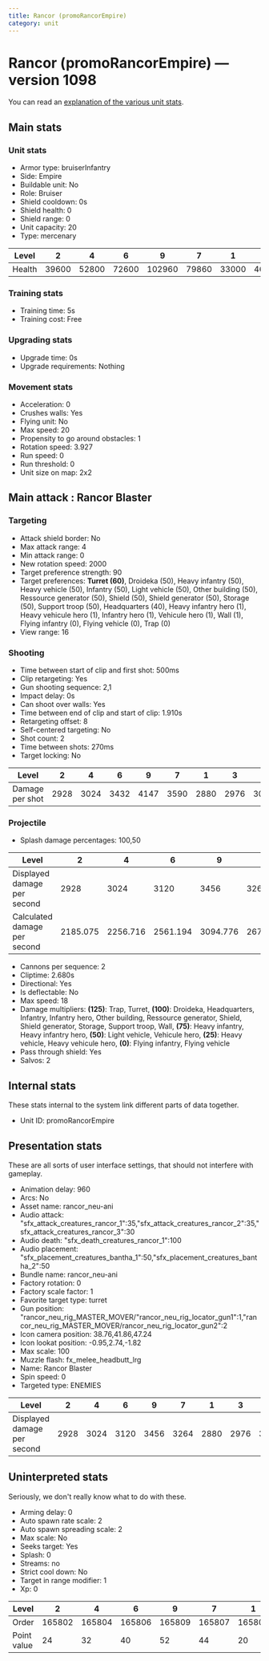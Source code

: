 ```yaml
---
title: Rancor (promoRancorEmpire)
category: unit
---
```


# Rancor (promoRancorEmpire) — version 1098

You can read an [explanation  of the various unit stats](unitexplained.md).

## Main stats

### Unit stats

  * Armor type: bruiserInfantry
  * Side: Empire
  * Buildable unit: No
  * Role: Bruiser
  * Shield cooldown: 0s
  * Shield health: 0
  * Shield range: 0
  * Unit capacity: 20
  * Type: mercenary

|Level |2    |4    |6    |9     |7    |1    |3    |5    |10    |8    |
|------|-----|-----|-----|------|-----|-----|-----|-----|------|-----|
|Health|39600|52800|72600|102960|79860|33000|46200|59400|123750|95040|


### Training stats

  * Training time: 5s
  * Training cost: Free

### Upgrading stats

  * Upgrade time: 0s
  * Upgrade requirements: Nothing

### Movement stats

  * Acceleration: 0
  * Crushes walls: Yes
  * Flying unit: No
  * Max speed: 20
  * Propensity to go around obstacles: 1
  * Rotation speed: 3.927
  * Run speed: 0
  * Run threshold: 0
  * Unit size on map: 2x2

## Main attack : Rancor Blaster

### Targeting

  * Attack shield border: No
  * Max attack range: 4
  * Min attack range: 0
  * New rotation speed: 2000
  * Target preference strength: 90
  * Target preferences: **Turret (60)**, Droideka (50), Heavy infantry (50), Heavy vehicle (50), Infantry (50), Light vehicle (50), Other building (50), Ressource generator (50), Shield (50), Shield generator (50), Storage (50), Support troop (50), Headquarters (40), Heavy infantry hero (1), Heavy vehicule hero (1), Infantry hero (1), Vehicule hero (1), Wall (1), Flying infantry (0), Flying vehicle (0), Trap (0)
  * View range: 16

### Shooting

  * Time between start of clip and first shot: 500ms
  * Clip retargeting: Yes
  * Gun shooting sequence: 2,1
  * Impact delay: 0s
  * Can shoot over walls: Yes
  * Time between end of clip and start of clip: 1.910s
  * Retargeting offset: 8
  * Self-centered targeting: No
  * Shot count: 2
  * Time between shots: 270ms
  * Target locking: No

|Level          |2   |4   |6   |9   |7   |1   |3   |5   |10  |8   |
|---------------|----|----|----|----|----|----|----|----|----|----|
|Damage per shot|2928|3024|3432|4147|3590|2880|2976|3072|4500|4032|


### Projectile

  * Splash damage percentages: 100,50

|Level                       |2       |4       |6       |9       |7       |1       |3       |5       |10      |8       |
|----------------------------|--------|--------|--------|--------|--------|--------|--------|--------|--------|--------|
|Displayed damage per second |2928    |3024    |3120    |3456    |3264    |2880    |2976    |3072    |3600    |3360    |
|Calculated damage per second|2185.075|2256.716|2561.194|3094.776|2679.104|2149.254|2220.896|2292.537|3358.209|3008.955|


  * Cannons per sequence: 2
  * Cliptime: 2.680s
  * Directional: Yes
  * Is deflectable: No
  * Max speed: 18
  * Damage multipliers: **(125)**: Trap, Turret, **(100)**: Droideka, Headquarters, Infantry, Infantry hero, Other building, Ressource generator, Shield, Shield generator, Storage, Support troop, Wall, **(75)**: Heavy infantry, Heavy infantry hero, **(50)**: Light vehicle, Vehicule hero, **(25)**: Heavy vehicle, Heavy vehicule hero, **(0)**: Flying infantry, Flying vehicle
  * Pass through shield: Yes
  * Salvos: 2

## Internal stats

These stats internal to the system link different parts of data together.

  * Unit ID: promoRancorEmpire

## Presentation stats

These are all sorts of user interface settings, that should not interfere with gameplay.

  * Animation delay: 960
  * Arcs: No
  * Asset name: rancor_neu-ani
  * Audio attack: "sfx_attack_creatures_rancor_1":35,"sfx_attack_creatures_rancor_2":35,"sfx_attack_creatures_rancor_3":30
  * Audio death: "sfx_death_creatures_rancor_1":100
  * Audio placement: "sfx_placement_creatures_bantha_1":50,"sfx_placement_creatures_bantha_2":50
  * Bundle name: rancor_neu-ani
  * Factory rotation: 0
  * Factory scale factor: 1
  * Favorite target type: turret
  * Gun position: "rancor_neu_rig_MASTER_MOVER/"rancor_neu_rig_locator_gun1":1,"rancor_neu_rig_MASTER_MOVER/rancor_neu_rig_locator_gun2":2
  * Icon camera position: 38.76,41.86,47.24
  * Icon lookat position: -0.95,2.74,-1.82
  * Max scale: 100
  * Muzzle flash: fx_melee_headbutt_lrg
  * Name: Rancor Blaster
  * Spin speed: 0
  * Targeted type: ENEMIES

|Level                      |2   |4   |6   |9   |7   |1   |3   |5   |10  |8   |
|---------------------------|----|----|----|----|----|----|----|----|----|----|
|Displayed damage per second|2928|3024|3120|3456|3264|2880|2976|3072|3600|3360|


## Uninterpreted stats

Seriously, we don't really know what to do with these.

  * Arming delay: 0
  * Auto spawn rate scale: 2
  * Auto spawn spreading scale: 2
  * Max scale: No
  * Seeks target: Yes
  * Splash: 0
  * Streams: no
  * Strict cool down: No
  * Target in range modifier: 1
  * Xp: 0

|Level      |2     |4     |6     |9     |7     |1     |3     |5     |10    |8     |
|-----------|------|------|------|------|------|------|------|------|------|------|
|Order      |165802|165804|165806|165809|165807|165801|165803|165805|165810|165808|
|Point value|24    |32    |40    |52    |44    |20    |28    |36    |60    |48    |


